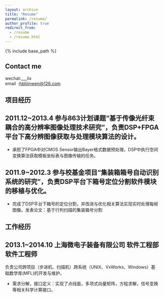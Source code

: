 ```yaml
---
layout: archive
title: "Resume"
permalink: /resume/
author_profile: true
redirect_from:
  - /resume
  - /resume.html
---
```


{% include base_path %}

[comment]: <> (This is a comment, it will not be included)
[comment]: <> (in  the output file unless you use it in)
[comment]: <> (a reference style link.)
[//]: <> (This is also a comment.)
[//]: # (This may be the most platform independent comment)
[//]: <> (I received my B.S in EE from Hubei Engineering University and receive my M in EECS from Shanghai Maritime University.)  

Contact me  
------    
wechat:___lix        
email&ensp;:hblijinwen@126.com     


## 项目经历                                                    
## 2011.12~2013.4  参与863计划课题“基于传像光纤束耦合的高分辨率图像处理技术研究”，负责DSP+FPGA平台下高分辨图像获取与处理模块算法的设计。
+	承担了FPGA中对CMOS Sensor输出Bayer格式数据预处理，DSP中执行空间变换算法获取模板坐标表与图像传输的任务。
  
## 2011.9~2012.3  参与校基金项目“集装箱箱号自动识别系统的研究”，负责DSP平台下箱号定位分割软件模块的移植与优化。     
+	完成了DSP平台下箱号的定位分割，并改进与优化相关算法实现实时处理每帧图像。发表论文：基于行列扫描的集装箱号分割

## 工作经历                                                    
## 2013.1~2014.10  上海微电子装备有限公司            软件工程部          软件工程师
负责公司跨项目（步进机、扫描机）跨系统（UNIX、VxWorks、Windows）基础数学库(MFL)的开发与维护。       
+ 需求分解，接口定义：实现了点线面，多项式向量矩阵，方程求解，信号变换等相关科学计算接口。








